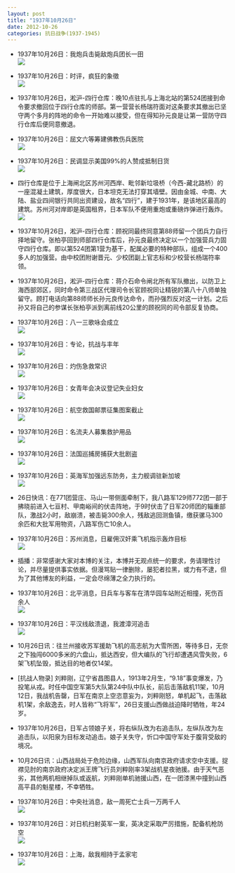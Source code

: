 ```yaml
---
layout: post
title: "1937年10月26日"
date: 2012-10-26
categories: 抗日战争(1937-1945)
---
```


<meta name="referrer" content="no-referrer" />

- 1937年10月26日：我炮兵击毙敌炮兵团长一田 <br/><img src="https://ww1.sinaimg.cn/large/aca367d8jw1dy917xh2laj.jpg" />

- 1937年10月26日：时评，疯狂的象徵 <br/><img src="https://ww2.sinaimg.cn/large/aca367d8jw1dy8zhibjx0j.jpg" />

- 1937年10月26日，淞沪-四行仓库：晚10点驻扎与上海北站的第524团接到命令要求撤回位于四行仓库的师部。第一营营长杨瑞符面对这条要求其撤出已坚守两个多月的阵地的命令一开始难以接受，但在得知孙元良是让第一营防守四行仓库后便同意撤退。 

- 1937年10月26日：屈文六等筹建佛教伤兵医院 <br/><img src="https://ww1.sinaimg.cn/large/aca367d8jw1dy8xqzu6mcj.jpg" />

- 1937年10月26日：民调显示美国99%的人赞成抵制日货 <br/><img src="https://ww2.sinaimg.cn/large/aca367d8jw1dy8xnq9o4aj.jpg" />

- 四行仓库是位于上海闸北区苏州河西岸、毗邻新垃圾桥（今西-藏北路桥）的一座混凝土建筑，厚度很大，日本坦克无法打穿其墙壁。因由金城、中南、大陆、盐业四间银行共同出资建设，故名“四行”，建于1931年，是该地区最高的建筑。苏州河对岸即是英国租界，日本军队不便用重炮或重磅炸弹进行轰炸。 <br/><img src="https://ww1.sinaimg.cn/large/aca367d8jw1dy8x6bdf5bj.jpg" />

- 1937年10月26日，淞沪-四行仓库：顾祝同最终同意第88师留一个团兵力自行择地留守。张柏亭回到师部四行仓库后，孙元良最终决定以一个加强营兵力固守四行仓库。即以第524团第1营为基干，配属必要的特种部队，组成一个400多人的加强营。由中校团附谢晋元、少校团副上官志标和少校营长杨瑞符率领。 

- 1937年10月26日，淞沪-四行仓库：蒋介石命令闸北所有军队撤出，以防卫上海西部郊区，同时命令第三战区代理司令长官顾祝同让精锐的第八十八师单独留守。顾打电话向第88师师长孙元良传达命令，而孙强烈反对这一计划。之后孙又将自己的参谋长张柏亭派到离前线20公里的顾祝同的司令部反复协商。 

- 1937年10月26日：八一三歌咏会成立 <br/><img src="https://ww2.sinaimg.cn/large/aca367d8jw1dy8w0mr36oj.jpg" />

- 1937年10月26日：专论，抗战与丰年 <br/><img src="https://ww2.sinaimg.cn/large/aca367d8jw1dy8ua6hqs7j.jpg" />

- 1937年10月26日：灼伤急救常识 <br/><img src="https://ww2.sinaimg.cn/large/aca367d8jw1dy8sjpgtc0j.jpg" />

- 1937年10月26日：女青年会决议登记失业妇女 <br/><img src="https://ww1.sinaimg.cn/large/aca367d8jw1dy8qt9qhwwj.jpg" />

- 1937年10月26日：航空救国邮票征集图案截止 <br/><img src="https://ww1.sinaimg.cn/large/aca367d8jw1dy8p2ujequj.jpg" />

- 1937年10月26日：名流夫人募集救护用品 <br/><img src="https://ww2.sinaimg.cn/large/aca367d8jw1dy8ncgwkzwj.jpg" />

- 1937年10月26日：法国巡捕房捕获大批剧盗 <br/><img src="https://ww1.sinaimg.cn/large/aca367d8jw1dy8lm31531j.jpg" />

- 1937年10月26日：英海军加强远东防务，主力舰调驻新加坡 <br/><img src="https://ww4.sinaimg.cn/large/aca367d8jw1dy8jvoave7j.jpg" />

- 26日快讯：在771团营庄、马山一带侧面牵制下，我八路军129师772团一部于拂晓前进入七亘村、甲南峪间的伏击阵地，于9时伏击了日军20师团的辎重部队，激战2小时，敌崩溃，被击毙300余人，残敌逃回测鱼镇，缴获骡马300余匹和大批军用物资，八路军伤亡10余人。 

- 1937年10月26日：苏州消息，日雇佣汉奸乘飞机指示轰炸目标 <br/><img src="https://ww2.sinaimg.cn/large/aca367d8jw1dy8gesehoxj.jpg" />

- 插播：非常感谢大家对本博的关注，本博并无观点统一的要求，务请理性讨论，并尽量提供事实依据。但漫骂贴一律删除，屡犯者拉黑，或力有不逮，但为了其他博友的利益，一定会尽绵薄之全力执行的。 

- 1937年10月26日：北平消息，日兵车与客车在清华园车站附近相撞，死伤百余人 <br/><img src="https://ww2.sinaimg.cn/large/aca367d8jw1dy8eofzxfaj.jpg" />

- 1937年10月26日：平汉线敌溃退，我渡漳河追击 <br/><img src="https://ww4.sinaimg.cn/large/aca367d8jw1dy8cxvuydij.jpg" />

- 10月26日讯：往兰州接收苏军援助飞机的高志航为大雪所困，等待多日，无奈之下独闯6000多米的六盘山，抵达西安，但大编队的飞行却遭遇风雪失败，6架飞机坠毁，抵达目的地者仅14架。 

- [抗战人物录] 刘粹刚，辽宁省昌图县人，1913年2月生，“9.18”事变爆发，乃投笔从戎。时任中国空军第5大队第24中队中队长，前后击落敌机11架，10月12日，我战机告罄，日军在南京上空恣意妄为，刘粹刚怒，单机起飞，击落敌机1架，余敌逸去，时人皆称“飞将军”，26日支援山西做战迫降时牺牲，年24岁。 

- 1937年10月26日，日军占领娘子关，将右纵队改为右追击队，左纵队改为左追击队，以阳泉为目标发动追击。娘子关失守，忻口中国守军处于腹背受敌的境况。 

- 10月26日讯：山西战局处于危险边缘，山西军队向南京政府请求空中支援。捉襟见肘的南京政府决定派王牌飞行员刘粹刚率3架战机星夜驰援。由于天气恶劣，其他两机相继掉队或返航，刘粹刚单机驰援山西，在一团漆黑中撞到山西高平县的魁星楼，不幸牺牲。 

- 1937年10月26日：中央社消息，敌一周死亡士兵一万两千人 <br/><img src="https://ww3.sinaimg.cn/large/aca367d8jw1dy8b7e2usvj.jpg" />

- 1937年10月26日：对日机扫射英军一案，英决定采取严厉措施，配备机枪防空 <br/><img src="https://ww3.sinaimg.cn/large/aca367d8jw1dy89h24eevj.jpg" />

- 1937年10月26日：上海，敌我相持于孟家宅 <br/><img src="https://ww4.sinaimg.cn/large/aca367d8jw1dy87ql6z26j.jpg" />


